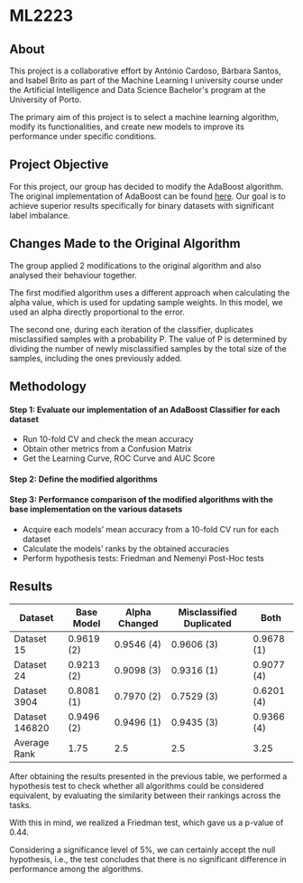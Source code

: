 # ML2223

## About

This project is a collaborative effort by António Cardoso, Bárbara Santos, and Isabel Brito as part of the Machine Learning I university course under the Artificial Intelligence and Data Science Bachelor's program at the University of Porto.

The primary aim of this project is to select a machine learning algorithm, modify its functionalities, and create new models to improve its performance under specific conditions.

## Project Objective

For this project, our group has decided to modify the AdaBoost algorithm. The original implementation of AdaBoost can be found [here](https://towardsdatascience.com/adaboost-from-scratch-37a936da3d50). Our goal is to achieve superior results specifically for binary datasets with significant label imbalance.

## Changes Made to the Original Algorithm

The group applied 2 modifications to the original algorithm and also analysed their behaviour together.

The first modified algorithm uses a different approach when calculating the alpha value, which is used for updating sample weights. In this model, we used an alpha directly proportional to the error.

The second one, during each iteration of the classifier, duplicates misclassified samples with a probability P. The value of P is determined by dividing the number of newly misclassified samples by the total size of the samples, including the ones previously added.

## Methodology

#### Step 1: Evaluate our implementation of an AdaBoost Classifier for each dataset

- Run 10-fold CV and check the mean accuracy
- Obtain other metrics from a Confusion Matrix
- Get the Learning Curve, ROC Curve and AUC Score

#### Step 2: Define the modified algorithms

#### Step 3: Performance comparison of the modified algorithms with the base implementation on the various datasets

- Acquire each models’ mean accuracy from a 10-fold CV run for each dataset
- Calculate the models’ ranks by the obtained accuracies
- Perform hypothesis tests: Friedman and Nemenyi Post-Hoc tests

## Results

| Dataset | Base Model | Alpha Changed  | Misclassified Duplicated | Both |
| ----------- | ----------- | ----------- | ----------- | ----------- |
| Dataset 15 | 0.9619  (2) | 0.9546  (4) | 0.9606  (3) | 0.9678  (1) |
| Dataset 24 | 0.9213  (2) | 0.9098  (3) | 0.9316  (1) | 0.9077  (4) |
| Dataset 3904 | 0.8081  (1) | 0.7970  (2) | 0.7529  (3) | 0.6201  (4) |
| Dataset 146820 | 0.9496  (2) | 0.9496  (1) | 0.9435  (3) | 0.9366  (4) | 
| Average Rank | 1.75 | 2.5 | 2.5 | 3.25 |

After obtaining the results presented in the previous table, we performed a hypothesis test to check whether all algorithms could be considered equivalent, by evaluating the similarity between their rankings across the tasks.

With this in mind, we realized a Friedman test, which gave us a p-value of 0.44.

Considering a significance level of 5%, we can certainly accept the null hypothesis, i.e., the test concludes that there is no significant difference in performance among the algorithms.
